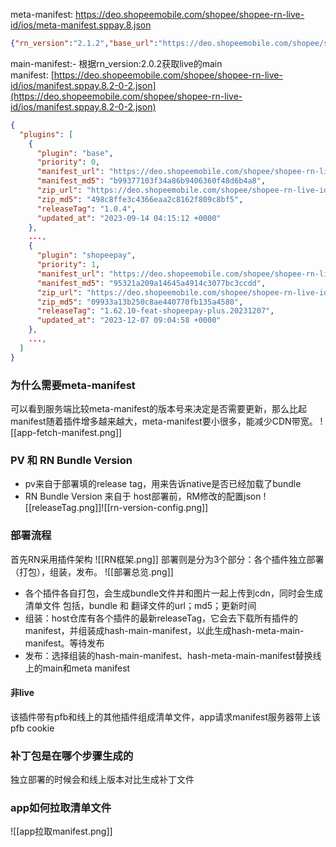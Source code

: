 meta-manifest: https://deo.shopeemobile.com/shopee/shopee-rn-live-id/ios/meta-manifest.sppay.8.json
```json
{"rn_version":"2.1.2","base_url":"https://deo.shopeemobile.com/shopee/shopee-rn-live-id/ios/","grayscale":10,"snapshot_id":"7d64346c1ca2a9a578e9edb8ca9d1694","min_app_version":10020,"bundle_type":"js","updated_ts":1703574615,"updated_at":"2023-12-26 07:10:74 +0000","grayscale_schedule":[{"time":1703574615,"percentage":10},....{"time":1703579835,"percentage":97},{"time":1703579895,"percentage":98},{"time":1703579955,"percentage":99},{"time":1703580015,"percentage":100}]}
```

main-manifest:- 根据rn_version:2.0.2获取live的main manifest: [https://deo.shopeemobile.com/shopee/shopee-rn-live-id/ios/manifest.sppay.8.2-0-2.json](https://deo.shopeemobile.com/shopee/shopee-rn-live-id/ios/manifest.sppay.8.2-0-2.json)
```json
{
  "plugins": [
    {
      "plugin": "base",
      "priority": 0,
      "manifest_url": "https://deo.shopeemobile.com/shopee/shopee-rn-live-id/ios/b99377103f34a86b9406360f48d6b4a8.manifest.7z",
      "manifest_md5": "b99377103f34a86b9406360f48d6b4a8",
      "zip_url": "https://deo.shopeemobile.com/shopee/shopee-rn-live-id/ios/498c8ffe3c4366eaa2c8162f809c8bf5.plugin.7z",
      "zip_md5": "498c8ffe3c4366eaa2c8162f809c8bf5",
      "releaseTag": "1.0.4",
      "updated_at": "2023-09-14 04:15:12 +0000"
    },
    ...,
    {
      "plugin": "shopeepay",
      "priority": 1,
      "manifest_url": "https://deo.shopeemobile.com/shopee/shopee-rn-live-id/ios/95321a209a14645a4914c3077bc3ccdd.manifest.7z",
      "manifest_md5": "95321a209a14645a4914c3077bc3ccdd",
      "zip_url": "https://deo.shopeemobile.com/shopee/shopee-rn-live-id/ios/09933a13b250c8ae440770fb135a4580.plugin.7z",
      "zip_md5": "09933a13b250c8ae440770fb135a4580",
      "releaseTag": "1.62.10-feat-shopeepay-plus.20231207",
      "updated_at": "2023-12-07 09:04:58 +0000"
    },
    ...,
  ]
}
```
### 为什么需要meta-manifest
可以看到服务端比较meta-manifest的版本号来决定是否需要更新，那么比起manifest随着插件增多越来越大，meta-manifest要小很多，能减少CDN带宽。
![[app-fetch-manifest.png]]
### PV 和 RN Bundle Version
- pv来自于部署填的release tag，用来告诉native是否已经加载了bundle
- RN Bundle Version 来自于 host部署前，RM修改的配置json 
![[releaseTag.png]]![[rn-version-config.png]]
### 部署流程
首先RN采用插件架构
![[RN框架.png]]
部署则是分为3个部分：各个插件独立部署（打包），组装，发布。
![[部署总览.png]]
- 各个插件各自打包，会生成bundle文件并和图片一起上传到cdn，同时会生成清单文件 包括，bundle 和 翻译文件的url；md5；更新时间
- 组装：host仓库有各个插件的最新releaseTag，它会去下载所有插件的manifest，并组装成hash-main-manifest，以此生成hash-meta-main-manifest。等待发布
- 发布：选择组装的hash-main-manifest、hash-meta-main-manifest替换线上的main和meta manifest
#### 非live
该插件带有pfb和线上的其他插件组成清单文件，app请求manifest服务器带上该pfb cookie


### 补丁包是在哪个步骤生成的
独立部署的时候会和线上版本对比生成补丁文件
### app如何拉取清单文件
![[app拉取manifest.png]]